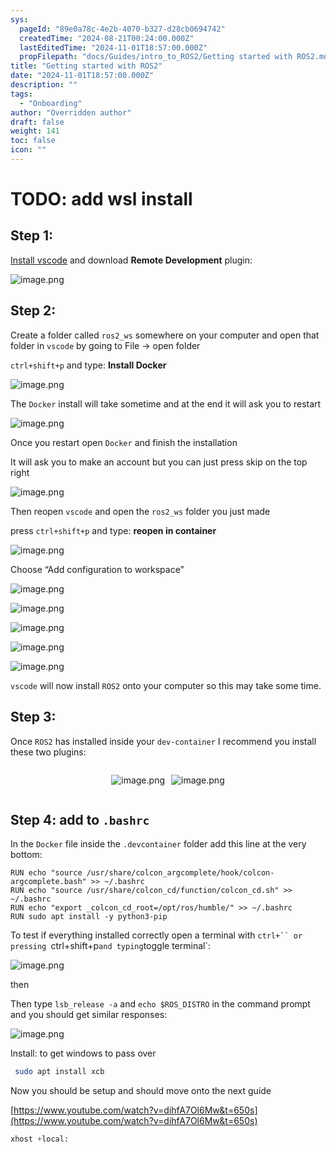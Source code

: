```yaml
---
sys:
  pageId: "89e0a78c-4e2b-4070-b327-d28cb0694742"
  createdTime: "2024-08-21T00:24:00.000Z"
  lastEditedTime: "2024-11-01T18:57:00.000Z"
  propFilepath: "docs/Guides/intro_to_ROS2/Getting started with ROS2.md"
title: "Getting started with ROS2"
date: "2024-11-01T18:57:00.000Z"
description: ""
tags:
  - "Onboarding"
author: "Overridden author"
draft: false
weight: 141
toc: false
icon: ""
---
```


# TODO: add wsl install

## Step 1:

[Install vscode](https://code.visualstudio.com/download) and download **Remote Development** plugin:

![image.png](https://prod-files-secure.s3.us-west-2.amazonaws.com/d518164a-d88e-44d1-a4ee-3adb3bd8bce0/efb52993-1881-4a40-b95e-6f020334f022/image.png?X-Amz-Algorithm=AWS4-HMAC-SHA256&X-Amz-Content-Sha256=UNSIGNED-PAYLOAD&X-Amz-Credential=ASIAZI2LB466RDCPPTCM%2F20250202%2Fus-west-2%2Fs3%2Faws4_request&X-Amz-Date=20250202T170125Z&X-Amz-Expires=3600&X-Amz-Security-Token=IQoJb3JpZ2luX2VjEOT%2F%2F%2F%2F%2F%2F%2F%2F%2F%2FwEaCXVzLXdlc3QtMiJHMEUCIFUJ3l9BnmvZgHPIncN3reUmvmF7w6S%2BoC1YXpktX5IKAiEAgv9foxkhxhKD%2Fd8MW6e73NEjIYiUAxaCUNmeA5TnG7AqiAQI7f%2F%2F%2F%2F%2F%2F%2F%2F%2F%2FARAAGgw2Mzc0MjMxODM4MDUiDAMyxnwooR3rNpJGPyrcAwg5NgYY3TuDbGY1njISsW8qTKDaJm%2F0hSm3yagKCs7fpO8qxvV9ha6ZvXlZGkLjNOeaMORODgHv7f7Z%2BmthRapxxSm39rgPkYg6YtsseoeRGrxWvk40OiLD3RCXEvkwwISRX9nZt3d1GkuPnik5KJ4rtN1DYTtgsVnBdQgAoX39I6SsxuDTMErSARgpiFfFXN9qpNfwuxzE8Hyy9M0fk6ZRBOJkQU9cMbDVCTp8PjY3yz5jNAWSJB13Q4h3f81JtNn9bEi%2B65V9CvYLdzRoakukoGmMY22BZHOsrbaNCkutKfn2c10f2FbP%2ByZzySqtElvN8jF3ocrL2Xm5gFEtNzMBbbpz5e3XJPITCGLE%2Bn4fQqY5bR%2FpgUtnVEl7RPtDfx3qZJEKHx3hd6fpGyV9GvC5B4xy40cfTQ3lpDC8qzwTGYcT6uLho1vPgzA07MXwQdcfAn6%2B%2Fwxpo0%2FCxgBpIEXRKpSZoguAvnaO1vR6orkdshesyYKwM4lycsfZITuOVi%2FMxzH00pLqzDs2j0E%2FJkBJsIKIZZO2s%2FhnszxDThqplaAU0F5CAKbmSmnQzIujyTyyKWDyo9uOArNCftDDlDfLCAxQsBdMWiMEmNkqtZQoJjSFZTQ6KxpK0AddMIvC%2FbwGOqUByAi43J%2FPy7Leb3uJRp0%2FVLzqRKBj8MT6g1UtYPVYYMmFLeaEq%2BKcW8fGNg3AN%2FXhdgsrUoa8YfX6N8EEV05KK1Lu7wIB7ME0S1OXKKbLdgUSUSLFr9shJ7RpIjbLtXdxuSzkXw%2BJpNmhEi79fyLY0Hxu%2BE6surLGdOnkKlHuCjBmDc26Wj7v7rVLxn70gyi%2BpPXPqOmTxa38SwIAAyvuKzIFwl6b&X-Amz-Signature=4ad99d7ad0afca6d5657ef5791542445b50085de1c0e286ba943e2adbbccefa7&X-Amz-SignedHeaders=host&x-id=GetObject)

## Step 2:

Create a folder called `ros2_ws` somewhere on your computer and open that folder in `vscode` by going to File → open folder 

`ctrl+shift+p` and type: **Install Docker**

![image.png](https://prod-files-secure.s3.us-west-2.amazonaws.com/d518164a-d88e-44d1-a4ee-3adb3bd8bce0/2269dc0e-1cd5-47ff-bceb-c04ad9b2eab0/image.png?X-Amz-Algorithm=AWS4-HMAC-SHA256&X-Amz-Content-Sha256=UNSIGNED-PAYLOAD&X-Amz-Credential=ASIAZI2LB466RDCPPTCM%2F20250202%2Fus-west-2%2Fs3%2Faws4_request&X-Amz-Date=20250202T170125Z&X-Amz-Expires=3600&X-Amz-Security-Token=IQoJb3JpZ2luX2VjEOT%2F%2F%2F%2F%2F%2F%2F%2F%2F%2FwEaCXVzLXdlc3QtMiJHMEUCIFUJ3l9BnmvZgHPIncN3reUmvmF7w6S%2BoC1YXpktX5IKAiEAgv9foxkhxhKD%2Fd8MW6e73NEjIYiUAxaCUNmeA5TnG7AqiAQI7f%2F%2F%2F%2F%2F%2F%2F%2F%2F%2FARAAGgw2Mzc0MjMxODM4MDUiDAMyxnwooR3rNpJGPyrcAwg5NgYY3TuDbGY1njISsW8qTKDaJm%2F0hSm3yagKCs7fpO8qxvV9ha6ZvXlZGkLjNOeaMORODgHv7f7Z%2BmthRapxxSm39rgPkYg6YtsseoeRGrxWvk40OiLD3RCXEvkwwISRX9nZt3d1GkuPnik5KJ4rtN1DYTtgsVnBdQgAoX39I6SsxuDTMErSARgpiFfFXN9qpNfwuxzE8Hyy9M0fk6ZRBOJkQU9cMbDVCTp8PjY3yz5jNAWSJB13Q4h3f81JtNn9bEi%2B65V9CvYLdzRoakukoGmMY22BZHOsrbaNCkutKfn2c10f2FbP%2ByZzySqtElvN8jF3ocrL2Xm5gFEtNzMBbbpz5e3XJPITCGLE%2Bn4fQqY5bR%2FpgUtnVEl7RPtDfx3qZJEKHx3hd6fpGyV9GvC5B4xy40cfTQ3lpDC8qzwTGYcT6uLho1vPgzA07MXwQdcfAn6%2B%2Fwxpo0%2FCxgBpIEXRKpSZoguAvnaO1vR6orkdshesyYKwM4lycsfZITuOVi%2FMxzH00pLqzDs2j0E%2FJkBJsIKIZZO2s%2FhnszxDThqplaAU0F5CAKbmSmnQzIujyTyyKWDyo9uOArNCftDDlDfLCAxQsBdMWiMEmNkqtZQoJjSFZTQ6KxpK0AddMIvC%2FbwGOqUByAi43J%2FPy7Leb3uJRp0%2FVLzqRKBj8MT6g1UtYPVYYMmFLeaEq%2BKcW8fGNg3AN%2FXhdgsrUoa8YfX6N8EEV05KK1Lu7wIB7ME0S1OXKKbLdgUSUSLFr9shJ7RpIjbLtXdxuSzkXw%2BJpNmhEi79fyLY0Hxu%2BE6surLGdOnkKlHuCjBmDc26Wj7v7rVLxn70gyi%2BpPXPqOmTxa38SwIAAyvuKzIFwl6b&X-Amz-Signature=72df48794ab484a8e7d4439dde0e0300e5730c362b48588e59cd119f22d26c5a&X-Amz-SignedHeaders=host&x-id=GetObject)

The `Docker` install will take sometime and at the end it will ask you to restart

![image.png](https://prod-files-secure.s3.us-west-2.amazonaws.com/d518164a-d88e-44d1-a4ee-3adb3bd8bce0/ed233f78-be33-4b1f-b89c-9c346c0e961e/image.png?X-Amz-Algorithm=AWS4-HMAC-SHA256&X-Amz-Content-Sha256=UNSIGNED-PAYLOAD&X-Amz-Credential=ASIAZI2LB466RDCPPTCM%2F20250202%2Fus-west-2%2Fs3%2Faws4_request&X-Amz-Date=20250202T170125Z&X-Amz-Expires=3600&X-Amz-Security-Token=IQoJb3JpZ2luX2VjEOT%2F%2F%2F%2F%2F%2F%2F%2F%2F%2FwEaCXVzLXdlc3QtMiJHMEUCIFUJ3l9BnmvZgHPIncN3reUmvmF7w6S%2BoC1YXpktX5IKAiEAgv9foxkhxhKD%2Fd8MW6e73NEjIYiUAxaCUNmeA5TnG7AqiAQI7f%2F%2F%2F%2F%2F%2F%2F%2F%2F%2FARAAGgw2Mzc0MjMxODM4MDUiDAMyxnwooR3rNpJGPyrcAwg5NgYY3TuDbGY1njISsW8qTKDaJm%2F0hSm3yagKCs7fpO8qxvV9ha6ZvXlZGkLjNOeaMORODgHv7f7Z%2BmthRapxxSm39rgPkYg6YtsseoeRGrxWvk40OiLD3RCXEvkwwISRX9nZt3d1GkuPnik5KJ4rtN1DYTtgsVnBdQgAoX39I6SsxuDTMErSARgpiFfFXN9qpNfwuxzE8Hyy9M0fk6ZRBOJkQU9cMbDVCTp8PjY3yz5jNAWSJB13Q4h3f81JtNn9bEi%2B65V9CvYLdzRoakukoGmMY22BZHOsrbaNCkutKfn2c10f2FbP%2ByZzySqtElvN8jF3ocrL2Xm5gFEtNzMBbbpz5e3XJPITCGLE%2Bn4fQqY5bR%2FpgUtnVEl7RPtDfx3qZJEKHx3hd6fpGyV9GvC5B4xy40cfTQ3lpDC8qzwTGYcT6uLho1vPgzA07MXwQdcfAn6%2B%2Fwxpo0%2FCxgBpIEXRKpSZoguAvnaO1vR6orkdshesyYKwM4lycsfZITuOVi%2FMxzH00pLqzDs2j0E%2FJkBJsIKIZZO2s%2FhnszxDThqplaAU0F5CAKbmSmnQzIujyTyyKWDyo9uOArNCftDDlDfLCAxQsBdMWiMEmNkqtZQoJjSFZTQ6KxpK0AddMIvC%2FbwGOqUByAi43J%2FPy7Leb3uJRp0%2FVLzqRKBj8MT6g1UtYPVYYMmFLeaEq%2BKcW8fGNg3AN%2FXhdgsrUoa8YfX6N8EEV05KK1Lu7wIB7ME0S1OXKKbLdgUSUSLFr9shJ7RpIjbLtXdxuSzkXw%2BJpNmhEi79fyLY0Hxu%2BE6surLGdOnkKlHuCjBmDc26Wj7v7rVLxn70gyi%2BpPXPqOmTxa38SwIAAyvuKzIFwl6b&X-Amz-Signature=9ad0ceb9301eeeca2d461db228849614d3eea7cb3da5439596b98a59d4a2f814&X-Amz-SignedHeaders=host&x-id=GetObject)

Once you restart open `Docker` and finish the installation

It will ask you to make an account but you can just press skip on the top right

![image.png](https://prod-files-secure.s3.us-west-2.amazonaws.com/d518164a-d88e-44d1-a4ee-3adb3bd8bce0/21010ad9-1659-4fd9-9f59-9932a09b2a3d/image.png?X-Amz-Algorithm=AWS4-HMAC-SHA256&X-Amz-Content-Sha256=UNSIGNED-PAYLOAD&X-Amz-Credential=ASIAZI2LB466RDCPPTCM%2F20250202%2Fus-west-2%2Fs3%2Faws4_request&X-Amz-Date=20250202T170125Z&X-Amz-Expires=3600&X-Amz-Security-Token=IQoJb3JpZ2luX2VjEOT%2F%2F%2F%2F%2F%2F%2F%2F%2F%2FwEaCXVzLXdlc3QtMiJHMEUCIFUJ3l9BnmvZgHPIncN3reUmvmF7w6S%2BoC1YXpktX5IKAiEAgv9foxkhxhKD%2Fd8MW6e73NEjIYiUAxaCUNmeA5TnG7AqiAQI7f%2F%2F%2F%2F%2F%2F%2F%2F%2F%2FARAAGgw2Mzc0MjMxODM4MDUiDAMyxnwooR3rNpJGPyrcAwg5NgYY3TuDbGY1njISsW8qTKDaJm%2F0hSm3yagKCs7fpO8qxvV9ha6ZvXlZGkLjNOeaMORODgHv7f7Z%2BmthRapxxSm39rgPkYg6YtsseoeRGrxWvk40OiLD3RCXEvkwwISRX9nZt3d1GkuPnik5KJ4rtN1DYTtgsVnBdQgAoX39I6SsxuDTMErSARgpiFfFXN9qpNfwuxzE8Hyy9M0fk6ZRBOJkQU9cMbDVCTp8PjY3yz5jNAWSJB13Q4h3f81JtNn9bEi%2B65V9CvYLdzRoakukoGmMY22BZHOsrbaNCkutKfn2c10f2FbP%2ByZzySqtElvN8jF3ocrL2Xm5gFEtNzMBbbpz5e3XJPITCGLE%2Bn4fQqY5bR%2FpgUtnVEl7RPtDfx3qZJEKHx3hd6fpGyV9GvC5B4xy40cfTQ3lpDC8qzwTGYcT6uLho1vPgzA07MXwQdcfAn6%2B%2Fwxpo0%2FCxgBpIEXRKpSZoguAvnaO1vR6orkdshesyYKwM4lycsfZITuOVi%2FMxzH00pLqzDs2j0E%2FJkBJsIKIZZO2s%2FhnszxDThqplaAU0F5CAKbmSmnQzIujyTyyKWDyo9uOArNCftDDlDfLCAxQsBdMWiMEmNkqtZQoJjSFZTQ6KxpK0AddMIvC%2FbwGOqUByAi43J%2FPy7Leb3uJRp0%2FVLzqRKBj8MT6g1UtYPVYYMmFLeaEq%2BKcW8fGNg3AN%2FXhdgsrUoa8YfX6N8EEV05KK1Lu7wIB7ME0S1OXKKbLdgUSUSLFr9shJ7RpIjbLtXdxuSzkXw%2BJpNmhEi79fyLY0Hxu%2BE6surLGdOnkKlHuCjBmDc26Wj7v7rVLxn70gyi%2BpPXPqOmTxa38SwIAAyvuKzIFwl6b&X-Amz-Signature=f007425ba8ea010eb27803521cacb02791967d62bcd920242b0af3b5396a0a2c&X-Amz-SignedHeaders=host&x-id=GetObject)

Then reopen `vscode` and open the `ros2_ws` folder you just made

press `ctrl+shift+p` and type: **reopen in container**

![image.png](https://prod-files-secure.s3.us-west-2.amazonaws.com/d518164a-d88e-44d1-a4ee-3adb3bd8bce0/4e93b8c2-41ad-488c-8095-c74205196118/image.png?X-Amz-Algorithm=AWS4-HMAC-SHA256&X-Amz-Content-Sha256=UNSIGNED-PAYLOAD&X-Amz-Credential=ASIAZI2LB466RDCPPTCM%2F20250202%2Fus-west-2%2Fs3%2Faws4_request&X-Amz-Date=20250202T170125Z&X-Amz-Expires=3600&X-Amz-Security-Token=IQoJb3JpZ2luX2VjEOT%2F%2F%2F%2F%2F%2F%2F%2F%2F%2FwEaCXVzLXdlc3QtMiJHMEUCIFUJ3l9BnmvZgHPIncN3reUmvmF7w6S%2BoC1YXpktX5IKAiEAgv9foxkhxhKD%2Fd8MW6e73NEjIYiUAxaCUNmeA5TnG7AqiAQI7f%2F%2F%2F%2F%2F%2F%2F%2F%2F%2FARAAGgw2Mzc0MjMxODM4MDUiDAMyxnwooR3rNpJGPyrcAwg5NgYY3TuDbGY1njISsW8qTKDaJm%2F0hSm3yagKCs7fpO8qxvV9ha6ZvXlZGkLjNOeaMORODgHv7f7Z%2BmthRapxxSm39rgPkYg6YtsseoeRGrxWvk40OiLD3RCXEvkwwISRX9nZt3d1GkuPnik5KJ4rtN1DYTtgsVnBdQgAoX39I6SsxuDTMErSARgpiFfFXN9qpNfwuxzE8Hyy9M0fk6ZRBOJkQU9cMbDVCTp8PjY3yz5jNAWSJB13Q4h3f81JtNn9bEi%2B65V9CvYLdzRoakukoGmMY22BZHOsrbaNCkutKfn2c10f2FbP%2ByZzySqtElvN8jF3ocrL2Xm5gFEtNzMBbbpz5e3XJPITCGLE%2Bn4fQqY5bR%2FpgUtnVEl7RPtDfx3qZJEKHx3hd6fpGyV9GvC5B4xy40cfTQ3lpDC8qzwTGYcT6uLho1vPgzA07MXwQdcfAn6%2B%2Fwxpo0%2FCxgBpIEXRKpSZoguAvnaO1vR6orkdshesyYKwM4lycsfZITuOVi%2FMxzH00pLqzDs2j0E%2FJkBJsIKIZZO2s%2FhnszxDThqplaAU0F5CAKbmSmnQzIujyTyyKWDyo9uOArNCftDDlDfLCAxQsBdMWiMEmNkqtZQoJjSFZTQ6KxpK0AddMIvC%2FbwGOqUByAi43J%2FPy7Leb3uJRp0%2FVLzqRKBj8MT6g1UtYPVYYMmFLeaEq%2BKcW8fGNg3AN%2FXhdgsrUoa8YfX6N8EEV05KK1Lu7wIB7ME0S1OXKKbLdgUSUSLFr9shJ7RpIjbLtXdxuSzkXw%2BJpNmhEi79fyLY0Hxu%2BE6surLGdOnkKlHuCjBmDc26Wj7v7rVLxn70gyi%2BpPXPqOmTxa38SwIAAyvuKzIFwl6b&X-Amz-Signature=8a66dae1d6a4053911469c2bb0ba275cb14f8a4174b27472c857e345d1d29789&X-Amz-SignedHeaders=host&x-id=GetObject)

Choose “Add configuration to workspace”

![image.png](https://prod-files-secure.s3.us-west-2.amazonaws.com/d518164a-d88e-44d1-a4ee-3adb3bd8bce0/9560b282-5060-4989-ba37-97e7b2c22476/image.png?X-Amz-Algorithm=AWS4-HMAC-SHA256&X-Amz-Content-Sha256=UNSIGNED-PAYLOAD&X-Amz-Credential=ASIAZI2LB466RDCPPTCM%2F20250202%2Fus-west-2%2Fs3%2Faws4_request&X-Amz-Date=20250202T170125Z&X-Amz-Expires=3600&X-Amz-Security-Token=IQoJb3JpZ2luX2VjEOT%2F%2F%2F%2F%2F%2F%2F%2F%2F%2FwEaCXVzLXdlc3QtMiJHMEUCIFUJ3l9BnmvZgHPIncN3reUmvmF7w6S%2BoC1YXpktX5IKAiEAgv9foxkhxhKD%2Fd8MW6e73NEjIYiUAxaCUNmeA5TnG7AqiAQI7f%2F%2F%2F%2F%2F%2F%2F%2F%2F%2FARAAGgw2Mzc0MjMxODM4MDUiDAMyxnwooR3rNpJGPyrcAwg5NgYY3TuDbGY1njISsW8qTKDaJm%2F0hSm3yagKCs7fpO8qxvV9ha6ZvXlZGkLjNOeaMORODgHv7f7Z%2BmthRapxxSm39rgPkYg6YtsseoeRGrxWvk40OiLD3RCXEvkwwISRX9nZt3d1GkuPnik5KJ4rtN1DYTtgsVnBdQgAoX39I6SsxuDTMErSARgpiFfFXN9qpNfwuxzE8Hyy9M0fk6ZRBOJkQU9cMbDVCTp8PjY3yz5jNAWSJB13Q4h3f81JtNn9bEi%2B65V9CvYLdzRoakukoGmMY22BZHOsrbaNCkutKfn2c10f2FbP%2ByZzySqtElvN8jF3ocrL2Xm5gFEtNzMBbbpz5e3XJPITCGLE%2Bn4fQqY5bR%2FpgUtnVEl7RPtDfx3qZJEKHx3hd6fpGyV9GvC5B4xy40cfTQ3lpDC8qzwTGYcT6uLho1vPgzA07MXwQdcfAn6%2B%2Fwxpo0%2FCxgBpIEXRKpSZoguAvnaO1vR6orkdshesyYKwM4lycsfZITuOVi%2FMxzH00pLqzDs2j0E%2FJkBJsIKIZZO2s%2FhnszxDThqplaAU0F5CAKbmSmnQzIujyTyyKWDyo9uOArNCftDDlDfLCAxQsBdMWiMEmNkqtZQoJjSFZTQ6KxpK0AddMIvC%2FbwGOqUByAi43J%2FPy7Leb3uJRp0%2FVLzqRKBj8MT6g1UtYPVYYMmFLeaEq%2BKcW8fGNg3AN%2FXhdgsrUoa8YfX6N8EEV05KK1Lu7wIB7ME0S1OXKKbLdgUSUSLFr9shJ7RpIjbLtXdxuSzkXw%2BJpNmhEi79fyLY0Hxu%2BE6surLGdOnkKlHuCjBmDc26Wj7v7rVLxn70gyi%2BpPXPqOmTxa38SwIAAyvuKzIFwl6b&X-Amz-Signature=712222054612fce5aa33bc88401b96d49a025af4721937d90f0fa574ebbb108a&X-Amz-SignedHeaders=host&x-id=GetObject)

![image.png](https://prod-files-secure.s3.us-west-2.amazonaws.com/d518164a-d88e-44d1-a4ee-3adb3bd8bce0/2ee63f81-886b-48e8-a553-dc6e5eac99e4/image.png?X-Amz-Algorithm=AWS4-HMAC-SHA256&X-Amz-Content-Sha256=UNSIGNED-PAYLOAD&X-Amz-Credential=ASIAZI2LB466RDCPPTCM%2F20250202%2Fus-west-2%2Fs3%2Faws4_request&X-Amz-Date=20250202T170125Z&X-Amz-Expires=3600&X-Amz-Security-Token=IQoJb3JpZ2luX2VjEOT%2F%2F%2F%2F%2F%2F%2F%2F%2F%2FwEaCXVzLXdlc3QtMiJHMEUCIFUJ3l9BnmvZgHPIncN3reUmvmF7w6S%2BoC1YXpktX5IKAiEAgv9foxkhxhKD%2Fd8MW6e73NEjIYiUAxaCUNmeA5TnG7AqiAQI7f%2F%2F%2F%2F%2F%2F%2F%2F%2F%2FARAAGgw2Mzc0MjMxODM4MDUiDAMyxnwooR3rNpJGPyrcAwg5NgYY3TuDbGY1njISsW8qTKDaJm%2F0hSm3yagKCs7fpO8qxvV9ha6ZvXlZGkLjNOeaMORODgHv7f7Z%2BmthRapxxSm39rgPkYg6YtsseoeRGrxWvk40OiLD3RCXEvkwwISRX9nZt3d1GkuPnik5KJ4rtN1DYTtgsVnBdQgAoX39I6SsxuDTMErSARgpiFfFXN9qpNfwuxzE8Hyy9M0fk6ZRBOJkQU9cMbDVCTp8PjY3yz5jNAWSJB13Q4h3f81JtNn9bEi%2B65V9CvYLdzRoakukoGmMY22BZHOsrbaNCkutKfn2c10f2FbP%2ByZzySqtElvN8jF3ocrL2Xm5gFEtNzMBbbpz5e3XJPITCGLE%2Bn4fQqY5bR%2FpgUtnVEl7RPtDfx3qZJEKHx3hd6fpGyV9GvC5B4xy40cfTQ3lpDC8qzwTGYcT6uLho1vPgzA07MXwQdcfAn6%2B%2Fwxpo0%2FCxgBpIEXRKpSZoguAvnaO1vR6orkdshesyYKwM4lycsfZITuOVi%2FMxzH00pLqzDs2j0E%2FJkBJsIKIZZO2s%2FhnszxDThqplaAU0F5CAKbmSmnQzIujyTyyKWDyo9uOArNCftDDlDfLCAxQsBdMWiMEmNkqtZQoJjSFZTQ6KxpK0AddMIvC%2FbwGOqUByAi43J%2FPy7Leb3uJRp0%2FVLzqRKBj8MT6g1UtYPVYYMmFLeaEq%2BKcW8fGNg3AN%2FXhdgsrUoa8YfX6N8EEV05KK1Lu7wIB7ME0S1OXKKbLdgUSUSLFr9shJ7RpIjbLtXdxuSzkXw%2BJpNmhEi79fyLY0Hxu%2BE6surLGdOnkKlHuCjBmDc26Wj7v7rVLxn70gyi%2BpPXPqOmTxa38SwIAAyvuKzIFwl6b&X-Amz-Signature=9172d1decced67660be993af1b7bca7bc544f89b4cdb90bd66cf505a98c848ee&X-Amz-SignedHeaders=host&x-id=GetObject)

![image.png](https://prod-files-secure.s3.us-west-2.amazonaws.com/d518164a-d88e-44d1-a4ee-3adb3bd8bce0/ae1580b2-b048-407e-aed9-b584224a7a04/image.png?X-Amz-Algorithm=AWS4-HMAC-SHA256&X-Amz-Content-Sha256=UNSIGNED-PAYLOAD&X-Amz-Credential=ASIAZI2LB466RDCPPTCM%2F20250202%2Fus-west-2%2Fs3%2Faws4_request&X-Amz-Date=20250202T170125Z&X-Amz-Expires=3600&X-Amz-Security-Token=IQoJb3JpZ2luX2VjEOT%2F%2F%2F%2F%2F%2F%2F%2F%2F%2FwEaCXVzLXdlc3QtMiJHMEUCIFUJ3l9BnmvZgHPIncN3reUmvmF7w6S%2BoC1YXpktX5IKAiEAgv9foxkhxhKD%2Fd8MW6e73NEjIYiUAxaCUNmeA5TnG7AqiAQI7f%2F%2F%2F%2F%2F%2F%2F%2F%2F%2FARAAGgw2Mzc0MjMxODM4MDUiDAMyxnwooR3rNpJGPyrcAwg5NgYY3TuDbGY1njISsW8qTKDaJm%2F0hSm3yagKCs7fpO8qxvV9ha6ZvXlZGkLjNOeaMORODgHv7f7Z%2BmthRapxxSm39rgPkYg6YtsseoeRGrxWvk40OiLD3RCXEvkwwISRX9nZt3d1GkuPnik5KJ4rtN1DYTtgsVnBdQgAoX39I6SsxuDTMErSARgpiFfFXN9qpNfwuxzE8Hyy9M0fk6ZRBOJkQU9cMbDVCTp8PjY3yz5jNAWSJB13Q4h3f81JtNn9bEi%2B65V9CvYLdzRoakukoGmMY22BZHOsrbaNCkutKfn2c10f2FbP%2ByZzySqtElvN8jF3ocrL2Xm5gFEtNzMBbbpz5e3XJPITCGLE%2Bn4fQqY5bR%2FpgUtnVEl7RPtDfx3qZJEKHx3hd6fpGyV9GvC5B4xy40cfTQ3lpDC8qzwTGYcT6uLho1vPgzA07MXwQdcfAn6%2B%2Fwxpo0%2FCxgBpIEXRKpSZoguAvnaO1vR6orkdshesyYKwM4lycsfZITuOVi%2FMxzH00pLqzDs2j0E%2FJkBJsIKIZZO2s%2FhnszxDThqplaAU0F5CAKbmSmnQzIujyTyyKWDyo9uOArNCftDDlDfLCAxQsBdMWiMEmNkqtZQoJjSFZTQ6KxpK0AddMIvC%2FbwGOqUByAi43J%2FPy7Leb3uJRp0%2FVLzqRKBj8MT6g1UtYPVYYMmFLeaEq%2BKcW8fGNg3AN%2FXhdgsrUoa8YfX6N8EEV05KK1Lu7wIB7ME0S1OXKKbLdgUSUSLFr9shJ7RpIjbLtXdxuSzkXw%2BJpNmhEi79fyLY0Hxu%2BE6surLGdOnkKlHuCjBmDc26Wj7v7rVLxn70gyi%2BpPXPqOmTxa38SwIAAyvuKzIFwl6b&X-Amz-Signature=5e6ebda3937785a4f8b619fe5ec4d0054145e1ce4ee4141958b79ee481fb6cf2&X-Amz-SignedHeaders=host&x-id=GetObject)

![image.png](https://prod-files-secure.s3.us-west-2.amazonaws.com/d518164a-d88e-44d1-a4ee-3adb3bd8bce0/53255b28-f75e-430f-b9e3-c0ac8577e42b/image.png?X-Amz-Algorithm=AWS4-HMAC-SHA256&X-Amz-Content-Sha256=UNSIGNED-PAYLOAD&X-Amz-Credential=ASIAZI2LB466RDCPPTCM%2F20250202%2Fus-west-2%2Fs3%2Faws4_request&X-Amz-Date=20250202T170125Z&X-Amz-Expires=3600&X-Amz-Security-Token=IQoJb3JpZ2luX2VjEOT%2F%2F%2F%2F%2F%2F%2F%2F%2F%2FwEaCXVzLXdlc3QtMiJHMEUCIFUJ3l9BnmvZgHPIncN3reUmvmF7w6S%2BoC1YXpktX5IKAiEAgv9foxkhxhKD%2Fd8MW6e73NEjIYiUAxaCUNmeA5TnG7AqiAQI7f%2F%2F%2F%2F%2F%2F%2F%2F%2F%2FARAAGgw2Mzc0MjMxODM4MDUiDAMyxnwooR3rNpJGPyrcAwg5NgYY3TuDbGY1njISsW8qTKDaJm%2F0hSm3yagKCs7fpO8qxvV9ha6ZvXlZGkLjNOeaMORODgHv7f7Z%2BmthRapxxSm39rgPkYg6YtsseoeRGrxWvk40OiLD3RCXEvkwwISRX9nZt3d1GkuPnik5KJ4rtN1DYTtgsVnBdQgAoX39I6SsxuDTMErSARgpiFfFXN9qpNfwuxzE8Hyy9M0fk6ZRBOJkQU9cMbDVCTp8PjY3yz5jNAWSJB13Q4h3f81JtNn9bEi%2B65V9CvYLdzRoakukoGmMY22BZHOsrbaNCkutKfn2c10f2FbP%2ByZzySqtElvN8jF3ocrL2Xm5gFEtNzMBbbpz5e3XJPITCGLE%2Bn4fQqY5bR%2FpgUtnVEl7RPtDfx3qZJEKHx3hd6fpGyV9GvC5B4xy40cfTQ3lpDC8qzwTGYcT6uLho1vPgzA07MXwQdcfAn6%2B%2Fwxpo0%2FCxgBpIEXRKpSZoguAvnaO1vR6orkdshesyYKwM4lycsfZITuOVi%2FMxzH00pLqzDs2j0E%2FJkBJsIKIZZO2s%2FhnszxDThqplaAU0F5CAKbmSmnQzIujyTyyKWDyo9uOArNCftDDlDfLCAxQsBdMWiMEmNkqtZQoJjSFZTQ6KxpK0AddMIvC%2FbwGOqUByAi43J%2FPy7Leb3uJRp0%2FVLzqRKBj8MT6g1UtYPVYYMmFLeaEq%2BKcW8fGNg3AN%2FXhdgsrUoa8YfX6N8EEV05KK1Lu7wIB7ME0S1OXKKbLdgUSUSLFr9shJ7RpIjbLtXdxuSzkXw%2BJpNmhEi79fyLY0Hxu%2BE6surLGdOnkKlHuCjBmDc26Wj7v7rVLxn70gyi%2BpPXPqOmTxa38SwIAAyvuKzIFwl6b&X-Amz-Signature=1fddb1d1622b0f0b3cdee5c792a82b5d1ee4357221e3843155e9a1a6e944b6c6&X-Amz-SignedHeaders=host&x-id=GetObject)

![image.png](https://prod-files-secure.s3.us-west-2.amazonaws.com/d518164a-d88e-44d1-a4ee-3adb3bd8bce0/7c562767-5af9-4ffb-97d1-327bcdf4ee00/image.png?X-Amz-Algorithm=AWS4-HMAC-SHA256&X-Amz-Content-Sha256=UNSIGNED-PAYLOAD&X-Amz-Credential=ASIAZI2LB466RDCPPTCM%2F20250202%2Fus-west-2%2Fs3%2Faws4_request&X-Amz-Date=20250202T170125Z&X-Amz-Expires=3600&X-Amz-Security-Token=IQoJb3JpZ2luX2VjEOT%2F%2F%2F%2F%2F%2F%2F%2F%2F%2FwEaCXVzLXdlc3QtMiJHMEUCIFUJ3l9BnmvZgHPIncN3reUmvmF7w6S%2BoC1YXpktX5IKAiEAgv9foxkhxhKD%2Fd8MW6e73NEjIYiUAxaCUNmeA5TnG7AqiAQI7f%2F%2F%2F%2F%2F%2F%2F%2F%2F%2FARAAGgw2Mzc0MjMxODM4MDUiDAMyxnwooR3rNpJGPyrcAwg5NgYY3TuDbGY1njISsW8qTKDaJm%2F0hSm3yagKCs7fpO8qxvV9ha6ZvXlZGkLjNOeaMORODgHv7f7Z%2BmthRapxxSm39rgPkYg6YtsseoeRGrxWvk40OiLD3RCXEvkwwISRX9nZt3d1GkuPnik5KJ4rtN1DYTtgsVnBdQgAoX39I6SsxuDTMErSARgpiFfFXN9qpNfwuxzE8Hyy9M0fk6ZRBOJkQU9cMbDVCTp8PjY3yz5jNAWSJB13Q4h3f81JtNn9bEi%2B65V9CvYLdzRoakukoGmMY22BZHOsrbaNCkutKfn2c10f2FbP%2ByZzySqtElvN8jF3ocrL2Xm5gFEtNzMBbbpz5e3XJPITCGLE%2Bn4fQqY5bR%2FpgUtnVEl7RPtDfx3qZJEKHx3hd6fpGyV9GvC5B4xy40cfTQ3lpDC8qzwTGYcT6uLho1vPgzA07MXwQdcfAn6%2B%2Fwxpo0%2FCxgBpIEXRKpSZoguAvnaO1vR6orkdshesyYKwM4lycsfZITuOVi%2FMxzH00pLqzDs2j0E%2FJkBJsIKIZZO2s%2FhnszxDThqplaAU0F5CAKbmSmnQzIujyTyyKWDyo9uOArNCftDDlDfLCAxQsBdMWiMEmNkqtZQoJjSFZTQ6KxpK0AddMIvC%2FbwGOqUByAi43J%2FPy7Leb3uJRp0%2FVLzqRKBj8MT6g1UtYPVYYMmFLeaEq%2BKcW8fGNg3AN%2FXhdgsrUoa8YfX6N8EEV05KK1Lu7wIB7ME0S1OXKKbLdgUSUSLFr9shJ7RpIjbLtXdxuSzkXw%2BJpNmhEi79fyLY0Hxu%2BE6surLGdOnkKlHuCjBmDc26Wj7v7rVLxn70gyi%2BpPXPqOmTxa38SwIAAyvuKzIFwl6b&X-Amz-Signature=fba3dce2e438566efd265b6829ee28b50c2cf5a89eaf6c55f19deb4635789290&X-Amz-SignedHeaders=host&x-id=GetObject)

`vscode` will now install `ROS2` onto your computer so this may take some time.

## Step 3:

Once `ROS2` has installed inside your `dev-container` I recommend you install these two plugins:

<div style="display: flex;flex-direction: row; column-gap:10px; max-width: 630px;justify-content: center;">
<div>

![image.png](https://prod-files-secure.s3.us-west-2.amazonaws.com/d518164a-d88e-44d1-a4ee-3adb3bd8bce0/3fc3d550-5a54-4ba1-ba6b-faa01cdb7369/image.png?X-Amz-Algorithm=AWS4-HMAC-SHA256&X-Amz-Content-Sha256=UNSIGNED-PAYLOAD&X-Amz-Credential=ASIAZI2LB46673BLLCXG%2F20250202%2Fus-west-2%2Fs3%2Faws4_request&X-Amz-Date=20250202T170128Z&X-Amz-Expires=3600&X-Amz-Security-Token=IQoJb3JpZ2luX2VjEOT%2F%2F%2F%2F%2F%2F%2F%2F%2F%2FwEaCXVzLXdlc3QtMiJHMEUCIDk0W3hToackT9mixFqFJWNeXzGTpp8nFu1xTdVou4%2FhAiEA6d0j%2FJkL%2FGAG8dj78cVzmOg18yGBoWY44FAnaDPPJjkqiAQI7f%2F%2F%2F%2F%2F%2F%2F%2F%2F%2FARAAGgw2Mzc0MjMxODM4MDUiDAySsZGLg%2FrpXESKwyrcA2XnPDV3ao%2FY9Xm2wx8M53fc0uV2ODnRxLNmWEdVJhS7Y9PZp0FRKh4GhBeDSAC8Yo0JjZCuUuXz9yc1EKFzemmkqtFbiKN0A3%2FQiwbN6V%2B0bV7XPofnXCXSsvcEAJR9UWAH6ttkiOc9NDfK3QlvuJb6Nw1tHYJ7M2Qbqkn3Aa4yoqJsAJDwprouqYBFfHDtC2uvR2uY97iZwRdXD21MfZ9GRQXE1fUByY873mkboMZsht8sScG7rMoINAfwwvoNC5WWGjpIQQBzcW2QbcFMYwOkja1lNOrmEmFkfRUB7AuODtClVrn%2BXBdhYrnyE%2FQVrTEfUEpfcT7HCVu97vfbWoRePwjt5L4N1IL5%2Bxfwi1tNHX18u%2BFEvBz6I9zwkW79EfP8M6C%2B3au1jcQzkaWNF4u4x6cQN%2BUV7Xc8f39HpEkos%2FI7NqNdwDDlZSrtxzVusSgMpGbMdDZiBaT6LbmWdwgZMnqtq9lPctou86Li9jhu%2FScCBS8Z4d1lefVMstFUg1cwfM2U58pE5%2F5G3j3T6oq8TxTakdNrSoZdT8dJkQbPfGIVaFeybe8DfIx4lLmoFsbFPa%2FFnTvIFfV5feZLU%2B6wxbBgN9XF4bS6rSKFcNXcr5if8SGsdswqUS6IMJHC%2FbwGOqUBTjF%2Bv0V%2F0j6yi%2FTVnbH6sxJBoBL145OGcw6%2BvOvAE2%2FpU3pnsu2OAYcVxF9jFuUmPP%2FUa6bpIgk3ck8pmWe%2BE0o%2B%2Br7RLfKmtzbJXy5iZOEIQhdYfSknbk6Vj4snf%2B0qEtKdHpAeRe45pI0DWbkYgx%2BE%2F53jV342HsqKa%2FdMs9DT388mxJHa9jZQAnI3nd2QY2Wp%2F%2B4Q4HVTtzeCmu4kUdnI6c1B&X-Amz-Signature=baa75c184952c3e0dd316fdb60ef6e054bbf9ec4472a672ca3f216a429217d9f&X-Amz-SignedHeaders=host&x-id=GetObject)

</div>
<div>

![image.png](https://prod-files-secure.s3.us-west-2.amazonaws.com/d518164a-d88e-44d1-a4ee-3adb3bd8bce0/d994cc66-13c2-4093-a5a3-f84cf4601a82/image.png?X-Amz-Algorithm=AWS4-HMAC-SHA256&X-Amz-Content-Sha256=UNSIGNED-PAYLOAD&X-Amz-Credential=ASIAZI2LB466TGOAJ2AX%2F20250202%2Fus-west-2%2Fs3%2Faws4_request&X-Amz-Date=20250202T170128Z&X-Amz-Expires=3600&X-Amz-Security-Token=IQoJb3JpZ2luX2VjEOT%2F%2F%2F%2F%2F%2F%2F%2F%2F%2FwEaCXVzLXdlc3QtMiJHMEUCIG19Vva1gbsr0sbpHs7bXRigqEWbgoyHuz8Re%2B7Aji9BAiEArqZcgDs6gk%2FSPxQ%2B4uvYgXYe6aPHtl1rx0oZyJQbS3AqiAQI7f%2F%2F%2F%2F%2F%2F%2F%2F%2F%2FARAAGgw2Mzc0MjMxODM4MDUiDOUA50BjjxhENgtsJircA9pLW3ggjYn6y9%2BOFn6%2FB%2FcFA2ol0B%2Fip04ILwx9gO0gf7g%2Fv5i80gVqNtNDAXtjR%2BIcAx6tXWXy19mnqItODREo%2FQiWwqJioG2%2FxU9%2B%2FLucVILSNIm0NbRDqVSkNbBYSto2wHeUD7GxgZ9igVobFLcLhHtaYAp54G%2BVRzxzFqo6nIItTHc8HDcu298mJqpLFVZfizklhaoq1Q6Ln0Tmf3UPnCIFOYH%2BWHTV5S2lu%2BKPh4tcdPyXi8JH2d8D5wAzIy2uTbsHHSgbfiOa5nwVFnrreuH2wp%2B6caH5oCKZGZ3zbh5lMdfui8ycOJfFHEFbS%2BtkEQCmFj9UncKECNxrKplaBRVSwfvcS9pVcQJBhvwrazseLEHvZfKflfF6yYX6bLkyZIhFVutcXmH1Pl6%2Fb%2FOKn%2B%2BhydZpWmSFtJugoEBP%2BhivPeAbpHGdHmYledupNQlvkWGRXBG2aOjKYdQU6aAnQUAhKpDNJ7i7yAEoAZJf5cAKeX15XtOPizU5s3Jf6T2E3nZYpzi3XkvzuzWfn1OkNa5FUmtNBWWYL6q2v%2Bz6IYp7lXHMptWf8YGRXaGlym%2FvUasPif4iaQfrp2AvAiCnd0ofwTkMXQgjXtj%2BL6zlRPhVkRWBvkpPEwMaMJ%2FC%2FbwGOqUBsxTdHD2O0xGfZkg2uQwp9kBXaJJmjoLmLkhmejreoPaqlwO44Qy36cM2r6xFuc%2BPtJcFhIjkxI8skGNdevTu6AFXF6wdISqZMtiRigjlTZwJk%2FL1YTXFXOPJLciY3KiV6bv5ipIGgRUFipV0w%2FROYjR9yqyr0r4l7ACDmr6mkY4NObdsEbjjJ%2BX%2FcbfSo2ANZ0SbYwqPNctw9R5jhF4kZjUiT7V%2F&X-Amz-Signature=9d1cb81dcb2ae56f17665499c0f4119f6f9ac3c6da0acdfe5e24e0d768c31185&X-Amz-SignedHeaders=host&x-id=GetObject)

</div>
</div>

## Step 4: add to `.bashrc`

In the `Docker` file inside the `.devcontainer` folder add this line at the very bottom: 

```docker
RUN echo "source /usr/share/colcon_argcomplete/hook/colcon-argcomplete.bash" >> ~/.bashrc
RUN echo "source /usr/share/colcon_cd/function/colcon_cd.sh" >> ~/.bashrc
RUN echo "export _colcon_cd_root=/opt/ros/humble/" >> ~/.bashrc
RUN sudo apt install -y python3-pip 
```

To test if everything installed correctly open a terminal with `ctrl+`` or pressing `ctrl+shift+p` and typing `toggle terminal`:

![image.png](https://prod-files-secure.s3.us-west-2.amazonaws.com/d518164a-d88e-44d1-a4ee-3adb3bd8bce0/6a4943d8-b04e-4c02-9a58-775f3384d1a5/image.png?X-Amz-Algorithm=AWS4-HMAC-SHA256&X-Amz-Content-Sha256=UNSIGNED-PAYLOAD&X-Amz-Credential=ASIAZI2LB466RDCPPTCM%2F20250202%2Fus-west-2%2Fs3%2Faws4_request&X-Amz-Date=20250202T170125Z&X-Amz-Expires=3600&X-Amz-Security-Token=IQoJb3JpZ2luX2VjEOT%2F%2F%2F%2F%2F%2F%2F%2F%2F%2FwEaCXVzLXdlc3QtMiJHMEUCIFUJ3l9BnmvZgHPIncN3reUmvmF7w6S%2BoC1YXpktX5IKAiEAgv9foxkhxhKD%2Fd8MW6e73NEjIYiUAxaCUNmeA5TnG7AqiAQI7f%2F%2F%2F%2F%2F%2F%2F%2F%2F%2FARAAGgw2Mzc0MjMxODM4MDUiDAMyxnwooR3rNpJGPyrcAwg5NgYY3TuDbGY1njISsW8qTKDaJm%2F0hSm3yagKCs7fpO8qxvV9ha6ZvXlZGkLjNOeaMORODgHv7f7Z%2BmthRapxxSm39rgPkYg6YtsseoeRGrxWvk40OiLD3RCXEvkwwISRX9nZt3d1GkuPnik5KJ4rtN1DYTtgsVnBdQgAoX39I6SsxuDTMErSARgpiFfFXN9qpNfwuxzE8Hyy9M0fk6ZRBOJkQU9cMbDVCTp8PjY3yz5jNAWSJB13Q4h3f81JtNn9bEi%2B65V9CvYLdzRoakukoGmMY22BZHOsrbaNCkutKfn2c10f2FbP%2ByZzySqtElvN8jF3ocrL2Xm5gFEtNzMBbbpz5e3XJPITCGLE%2Bn4fQqY5bR%2FpgUtnVEl7RPtDfx3qZJEKHx3hd6fpGyV9GvC5B4xy40cfTQ3lpDC8qzwTGYcT6uLho1vPgzA07MXwQdcfAn6%2B%2Fwxpo0%2FCxgBpIEXRKpSZoguAvnaO1vR6orkdshesyYKwM4lycsfZITuOVi%2FMxzH00pLqzDs2j0E%2FJkBJsIKIZZO2s%2FhnszxDThqplaAU0F5CAKbmSmnQzIujyTyyKWDyo9uOArNCftDDlDfLCAxQsBdMWiMEmNkqtZQoJjSFZTQ6KxpK0AddMIvC%2FbwGOqUByAi43J%2FPy7Leb3uJRp0%2FVLzqRKBj8MT6g1UtYPVYYMmFLeaEq%2BKcW8fGNg3AN%2FXhdgsrUoa8YfX6N8EEV05KK1Lu7wIB7ME0S1OXKKbLdgUSUSLFr9shJ7RpIjbLtXdxuSzkXw%2BJpNmhEi79fyLY0Hxu%2BE6surLGdOnkKlHuCjBmDc26Wj7v7rVLxn70gyi%2BpPXPqOmTxa38SwIAAyvuKzIFwl6b&X-Amz-Signature=4170657a778ecccf2074d3d888e305f0fc575df2dcb42530ad04d779185ab889&X-Amz-SignedHeaders=host&x-id=GetObject)

then 

Then type `lsb_release -a` and `echo $ROS_DISTRO` in the command prompt and you should get similar responses:

![image.png](https://prod-files-secure.s3.us-west-2.amazonaws.com/d518164a-d88e-44d1-a4ee-3adb3bd8bce0/3e635dec-a805-4e85-8b9e-d000e5b71a4e/image.png?X-Amz-Algorithm=AWS4-HMAC-SHA256&X-Amz-Content-Sha256=UNSIGNED-PAYLOAD&X-Amz-Credential=ASIAZI2LB466RDCPPTCM%2F20250202%2Fus-west-2%2Fs3%2Faws4_request&X-Amz-Date=20250202T170125Z&X-Amz-Expires=3600&X-Amz-Security-Token=IQoJb3JpZ2luX2VjEOT%2F%2F%2F%2F%2F%2F%2F%2F%2F%2FwEaCXVzLXdlc3QtMiJHMEUCIFUJ3l9BnmvZgHPIncN3reUmvmF7w6S%2BoC1YXpktX5IKAiEAgv9foxkhxhKD%2Fd8MW6e73NEjIYiUAxaCUNmeA5TnG7AqiAQI7f%2F%2F%2F%2F%2F%2F%2F%2F%2F%2FARAAGgw2Mzc0MjMxODM4MDUiDAMyxnwooR3rNpJGPyrcAwg5NgYY3TuDbGY1njISsW8qTKDaJm%2F0hSm3yagKCs7fpO8qxvV9ha6ZvXlZGkLjNOeaMORODgHv7f7Z%2BmthRapxxSm39rgPkYg6YtsseoeRGrxWvk40OiLD3RCXEvkwwISRX9nZt3d1GkuPnik5KJ4rtN1DYTtgsVnBdQgAoX39I6SsxuDTMErSARgpiFfFXN9qpNfwuxzE8Hyy9M0fk6ZRBOJkQU9cMbDVCTp8PjY3yz5jNAWSJB13Q4h3f81JtNn9bEi%2B65V9CvYLdzRoakukoGmMY22BZHOsrbaNCkutKfn2c10f2FbP%2ByZzySqtElvN8jF3ocrL2Xm5gFEtNzMBbbpz5e3XJPITCGLE%2Bn4fQqY5bR%2FpgUtnVEl7RPtDfx3qZJEKHx3hd6fpGyV9GvC5B4xy40cfTQ3lpDC8qzwTGYcT6uLho1vPgzA07MXwQdcfAn6%2B%2Fwxpo0%2FCxgBpIEXRKpSZoguAvnaO1vR6orkdshesyYKwM4lycsfZITuOVi%2FMxzH00pLqzDs2j0E%2FJkBJsIKIZZO2s%2FhnszxDThqplaAU0F5CAKbmSmnQzIujyTyyKWDyo9uOArNCftDDlDfLCAxQsBdMWiMEmNkqtZQoJjSFZTQ6KxpK0AddMIvC%2FbwGOqUByAi43J%2FPy7Leb3uJRp0%2FVLzqRKBj8MT6g1UtYPVYYMmFLeaEq%2BKcW8fGNg3AN%2FXhdgsrUoa8YfX6N8EEV05KK1Lu7wIB7ME0S1OXKKbLdgUSUSLFr9shJ7RpIjbLtXdxuSzkXw%2BJpNmhEi79fyLY0Hxu%2BE6surLGdOnkKlHuCjBmDc26Wj7v7rVLxn70gyi%2BpPXPqOmTxa38SwIAAyvuKzIFwl6b&X-Amz-Signature=48e7c55b5dceebce412f1efacb7ada181f1472832b67e29b37d7d92db9fd8f1c&X-Amz-SignedHeaders=host&x-id=GetObject)

Install:  to get windows to pass over

```bash
 sudo apt install xcb
```

Now you should be setup and should move onto the next guide 

[https://www.youtube.com/watch?v=dihfA7Ol6Mw&t=650s](https://www.youtube.com/watch?v=dihfA7Ol6Mw&t=650s)

```python
xhost +local:
```
